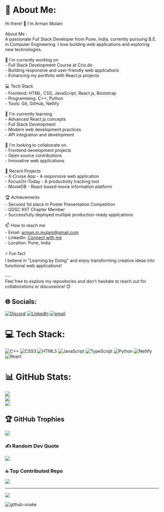 # 💫 About Me:
Hi there! 👋 I'm Arman Mulani<br><br>About Me :<br>A passionate Full Stack Developer from Pune, India, currently pursuing B.E. in Computer Engineering. I love building web applications and exploring new technologies.<br><br>🚀 I'm currently working on<br>- Full Stack Development Course at Crio.do<br>- Building responsive and user-friendly web applications<br>- Enhancing my portfolio with React.js projects<br><br>💻 Tech Stack<br>- Frontend: HTML, CSS, JavaScript, React.js, Bootstrap<br>- Programming: C++, Python<br>- Tools: Git, GitHub, Netlify<br><br>🌱 I'm currently learning<br>- Advanced React.js concepts<br>- Full Stack Development<br>- Modern web development practices<br>- API integration and development<br><br>👯 I'm looking to collaborate on<br>- Frontend development projects<br>- Open source contributions<br>- Innovative web applications<br><br>🎯 Recent Projects<br>- X-Cruise App - A responsive web application<br>- FocusOn-Today - A productivity tracking tool<br>- MovieDB - React-based movie information platform<br><br>🏆 Achievements<br>- Secured 1st place in Poster Presentation Competition<br>- GDSC KIIT Chapter Member<br>- Successfully deployed multiple production-ready applications<br><br>📫 How to reach me<br>- Email: arman.m.mulani@gmail.com<br>- LinkedIn: [Connect with me](Your-LinkedIn-URL)<br>- Location: Pune, India<br><br>⚡ Fun fact<br>I believe in "Learning by Doing" and enjoy transforming creative ideas into functional web applications!<br><br>---<br>Feel free to explore my repositories and don't hesitate to reach out for collaborations or discussions! 😊


## 🌐 Socials:
[![Discord](https://img.shields.io/badge/Discord-%237289DA.svg?logo=discord&logoColor=white)](https://discord.gg/https://discord.gg/8eY6hWVZ) [![LinkedIn](https://img.shields.io/badge/LinkedIn-%230077B5.svg?logo=linkedin&logoColor=white)](https://www.linkedin.com/in/armanmul/) [![email](https://img.shields.io/badge/Email-D14836?logo=gmail&logoColor=white)](mailto:arman.m.mulani@gmail.com) 

# 💻 Tech Stack:
![C++](https://img.shields.io/badge/c++-%2300599C.svg?style=flat&logo=c%2B%2B&logoColor=white) ![CSS3](https://img.shields.io/badge/css3-%231572B6.svg?style=flat&logo=css3&logoColor=white) ![HTML5](https://img.shields.io/badge/html5-%23E34F26.svg?style=flat&logo=html5&logoColor=white) ![JavaScript](https://img.shields.io/badge/javascript-%23323330.svg?style=flat&logo=javascript&logoColor=%23F7DF1E) ![TypeScript](https://img.shields.io/badge/typescript-%23007ACC.svg?style=flat&logo=typescript&logoColor=white) ![Python](https://img.shields.io/badge/python-3670A0?style=flat&logo=python&logoColor=ffdd54) ![Netlify](https://img.shields.io/badge/netlify-%23000000.svg?style=flat&logo=netlify&logoColor=#00C7B7) ![React](https://img.shields.io/badge/react-%2320232a.svg?style=flat&logo=react&logoColor=%2361DAFB)
# 📊 GitHub Stats:
![](https://github-readme-stats.vercel.app/api?username=armanmulani&theme=catppuccin_latte&hide_border=false&include_all_commits=false&count_private=false)<br/>
![](https://nirzak-streak-stats.vercel.app/?user=armanmulani&theme=catppuccin_latte&hide_border=false)<br/>
![](https://github-readme-stats.vercel.app/api/top-langs/?username=armanmulani&theme=catppuccin_latte&hide_border=false&include_all_commits=false&count_private=false&layout=compact)

## 🏆 GitHub Trophies
![](https://github-profile-trophy.vercel.app/?username=armanmulani&theme=catppuccin_latte&no-frame=false&no-bg=false&margin-w=4)

### ✍️ Random Dev Quote
![](https://quotes-github-readme.vercel.app/api?type=vetical&theme=light)

### 🔝 Top Contributed Repo
![](https://github-contributor-stats.vercel.app/api?username=armanmulani&limit=5&theme=catppuccin_latte&combine_all_yearly_contributions=true)

---
[![](https://visitcount.itsvg.in/api?id=armanmulani&icon=0&color=0)](https://visitcount.itsvg.in)


<picture>
  <source media="(prefers-color-scheme: dark)" srcset="https://raw.githubusercontent.com/tobiasmeyhoefer/tobiasmeyhoefer/output/github-snake-dark.svg" />
  <source media="(prefers-color-scheme: light)" srcset="https://raw.githubusercontent.com/tobiasmeyhoefer/tobiasmeyhoefer/output/github-snake.svg" />
  <img alt="github-snake" src="https://raw.githubusercontent.com/tobiasmeyhoefer/tobiasmeyhoefer/output/github-snake.svg" />
</picture>

